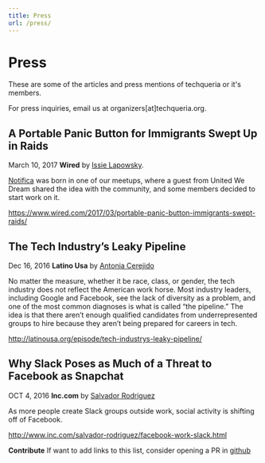 ```yaml
---
title: Press
url: /press/
---
```

# Press

These are some of the articles and press mentions of techqueria or it's members.

For press inquiries, email us at organizers[at]techqueria.org.

## A Portable Panic Button for Immigrants Swept Up in Raids

March 10, 2017 **Wired** by [Issie Lapowsky](https://twitter.com/issielapowsky).

[Notifica](http://notifica.us) was born in one of our meetups, where a guest from
United We Dream shared the idea with the community, and some members decided to start
work on it.

https://www.wired.com/2017/03/portable-panic-button-immigrants-swept-raids/


## The Tech Industry’s Leaky Pipeline

Dec 16, 2016 **Latino Usa** by [Antonia Cerejido](https://twitter.com/antoniacere)

No matter the measure, whether it be race, class, or gender, the tech industry
does not reflect the American work horse. Most industry leaders, including
Google and Facebook, see the lack of diversity as a problem, and one of the
most common diagnoses is what is called “the pipeline.” The idea is that there
aren’t enough qualified candidates from underrepresented groups to hire because
they aren’t being prepared for careers in tech.

http://latinousa.org/episode/tech-industrys-leaky-pipeline/

## Why Slack Poses as Much of a Threat to Facebook as Snapchat

OCT 4, 2016 **Inc.com** by [Salvador Rodriguez](https://twitter.com/sal19)

As more people create Slack groups outside work, social activity is shifting off of Facebook.

http://www.inc.com/salvador-rodriguez/facebook-work-slack.html

**Contribute** If want to add links to this list, consider opening a PR in [github](https://github.com/techqueria/site)

